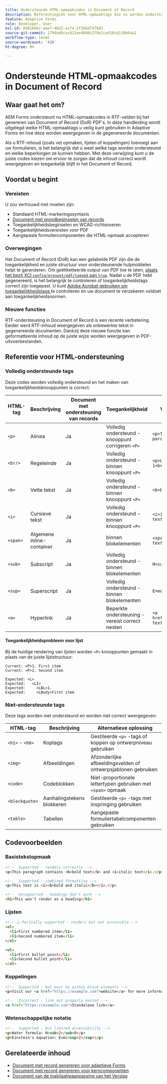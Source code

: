```yaml
---
title: Ondersteunde HTML-opmaakcodes in Document of Record
description: Referentiegids voor HTML-opmaaktags die nu worden ondersteund in Document of Record genereren, inclusief het rendergedrag en toegankelijkheidsoverwegingen
feature: Adaptive Forms
role: Developer, User
exl-id: 8481b0dc-aae7-4bd2-acfe-1f1b6d747683
source-git-commit: 1794ed6cac612ee4600c2f8e1ced18c6130b64a2
workflow-type: tm+mt
source-wordcount: '438'
ht-degree: 0%

---
```



# Ondersteunde HTML-opmaakcodes in Document of Record

## Waar gaat het om?

AEM Forms ondersteunt nu HTML-opmaakcodes in RTF-velden bij het genereren van Document of Record (DoR) PDF&#39;s. In deze handleiding wordt uitgelegd welke HTML-opmaaktags u veilig kunt gebruiken in Adaptive Forms en hoe deze worden weergegeven in de gegenereerde documenten.

Als u RTF-inhoud (zoals vet opmaken, lijsten of koppelingen) toevoegt aan uw formulieren, is het belangrijk dat u weet welke tags worden ondersteund en welke beperkingen ze kunnen hebben. Met deze verwijzing kunt u de juiste codes kiezen om ervoor te zorgen dat de inhoud correct wordt weergegeven en toegankelijk blijft in het Document of Record.

## Voordat u begint

### Vereisten

U zou vertrouwd met moeten zijn:

- Standaard HTML-markeringssyntaxis
- [Document met grondbeginselen van records](/help/forms/generate-document-of-record-for-non-xfa-based-adaptive-forms.md)
- Toegankelijkheidsbeginselen en WCAG-richtsnoeren
- Toegankelijkheidsvereisten voor PDF
- Aangepaste formuliercomponenten die HTML-opmaak accepteren

### Overwegingen

Het Document of Record (DoR) kan een gelabelde PDF zijn die de toegankelijkheid en juiste structuur voor ondersteunende hulpmiddelen helpt te garanderen. Om geëtiketteerde output van PDF toe te laten, [ plaats het bezit XCI `config/present/pdf/tagged` aan `true`](/help/forms/generate-document-of-record-for-non-xfa-based-adaptive-forms.md#use-a-custom-xci-file). Nadat u de PDF hebt gegenereerd, is het belangrijk te controleren of toegankelijkheidstags correct zijn toegepast. U kunt [ Adobe Acrobat gebruiken om toegankelijkheidstags ](https://helpx.adobe.com/in/acrobat/using/create-verify-pdf-accessibility.html) te controleren en uw document te verzekeren voldoet aan toegankelijkheidsnormen.

### Nieuwe functies

RTF-ondersteuning in Document of Record is een recente verbetering. Eerder werd RTF-inhoud weergegeven als onbewerkte tekst in gegenereerde documenten. Dankzij deze nieuwe functie kan geformatteerde inhoud op de juiste wijze worden weergegeven in PDF-uitvoerbestanden.

## Referentie voor HTML-ondersteuning

### Volledig ondersteunde tags

Deze codes worden volledig ondersteund en het maken van toegankelijkheidsknooppunten is correct:

| HTML-tag | Beschrijving | Document met ondersteuning van records | Toegankelijkheid | Voorbeeld |
|----------|-------------|-------------|---------------|---------|
| `<p>` | Alinea | Ja | Volledig ondersteund - knooppunt corrigeren `<P>` | `<p>This is a paragraph.</p>` |
| `<br/>` | Regeleinde | Ja | Volledig ondersteund - binnen knooppunt `<P>` | `<p>Line 1<br/>Line 2</p>` |
| `<b>` | Vette tekst | Ja | Volledig ondersteund - binnen knooppunt `<P>` | `<b>bold text</b>` |
| `<i>` | Cursieve tekst | Ja | Volledig ondersteund - binnen knooppunt `<P>` | `<i>italic text</i>` |
| `<span>` | Algemene inline-container | Ja | binnen blokelementen | `<span>styled text</span>` |
| `<sub>` | Subscript | Ja | Volledig ondersteund - binnen blokelementen | `H<sub>2</sub>O` |
| `<sup>` | Superscript | Ja | Volledig ondersteund - binnen blokelementen | `E=mc<sup>2</sup>` |
| `<a>` | Hyperlink | Ja | Beperkte ondersteuning - vereist correct nesten | `<a href="url">link text</a>` |


#### Toegankelijkheidsprobleem voor lijst

Bij de huidige rendering van lijsten worden `<P>` knooppunten gemaakt in plaats van de juiste lijststructuur:

```
Current: <P>1. First item
Current: <P>2. Second item

Expected: <L>
Expected:   <LI>
Expected:     <LBL>1.
Expected:     <LBody>First item
```

### Niet-ondersteunde tags

Deze tags worden niet ondersteund en worden niet correct weergegeven:

| HTML-tag | Beschrijving | Alternatieve oplossing |
|----------|-------------|---------------------|
| `<h1>` - `<h6>` | Koptags | Gestileerde `<p>` -tags of koppen op ontwerpniveau gebruiken |
| `<img>` | Afbeeldingen | Afzonderlijke afbeeldingsvelden of ontwerpsjablonen gebruiken |
| `<code>` | Codeblokken | Niet-proportionele lettertypen gebruiken met `<span>` opmaak |
| `<blockquote>` | Aanhalingstekens blokkeren | Gestileerde `<p>` -tags met inspringing gebruiken |
| `<table>` | Tabellen | Aangepaste formuliertabelcomponenten gebruiken |

## Codevoorbeelden

### Basistekstopmaak

```html
<!--  Supported - renders correctly -->
<p>This paragraph contains <b>bold text</b> and <i>italic text</i>.</p>

<!--  Supported - combined formatting -->
<p>This text is <i><b>bold and italic</b></i>.</p>

<!--  Unsupported - headings don't work -->
<h1>This won't render as a heading</h1>
```

### Lijsten

```html
<!-- ⚠️ Partially supported - renders but not accessible -->
<ol>
  <li>First numbered item</li>
  <li>Second numbered item</li>
</ol>

<ul>
  <li>First bullet point</li>
  <li>Second bullet point</li>
</ul>
```

### Koppelingen

```html
<!--  Supported - but must be within block elements -->
<p>Visit our <a href="https://example.com">website</a> for more information.</p>

<!--  Incorrect - link not properly nested -->
<a href="https://example.com">Standalone link</a>
```

### Wetenschappelijke notatie

```html
<!--  Supported - but limited accessibility -->
<p>Water formula: H<sub>2</sub>O</p>
<p>Einstein's equation: E=mc<sup>2</sup></p>
```

## Gerelateerde inhoud


- [Document met record genereren voor adaptieve Forms](/help/forms/generate-document-of-record-for-non-xfa-based-adaptive-forms.md)
- [Document met record genereren voor kerncomponenten](/help/forms/generate-document-of-record-core-components.md)
- [Document van de malplaatjeaanpassing van het Verslag](/help/forms/generate-document-of-record-for-non-xfa-based-adaptive-forms.md#customize-the-branding-information-in-document-of-record)

